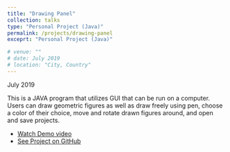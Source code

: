 ```yaml
---
title: "Drawing Panel"
collection: talks
type: "Personal Project (Java)"
permalink: /projects/drawing-panel
exceprt: "Personal Project (Java)"

# venue: ""
# date: July 2019
# location: "City, Country"
---
```

July 2019

This is a JAVA program that utilizes GUI that can be run on a computer. Users can draw geometric figures as well as draw freely using pen, choose a color of their choice, move and rotate drawn figures around, and open and save projects. 

* [Watch Demo video](https://tinyurl.com/drawingpanel)
* [See Project on GitHub](https://github.com/irenelee5645/DrawingPanel.git)

